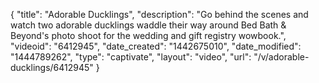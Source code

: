 {
    "title": "Adorable Ducklings",
    "description": "Go behind the scenes and watch two adorable ducklings waddle their way around Bed Bath & Beyond's photo shoot for the wedding and gift registry wowbook.",
    "videoid": "6412945",
    "date_created": "1442675010",
    "date_modified": "1444789262",
    "type": "captivate",
    "layout": "video",
    "url": "\/v\/adorable-ducklings\/6412945"
}